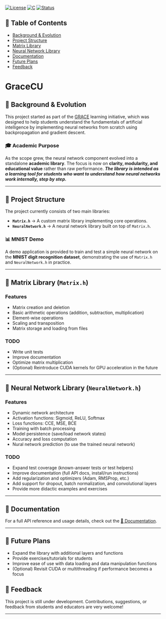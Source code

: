 [![License](https://img.shields.io/badge/license-MIT-blue.svg)](LICENSE)
[![C](https://img.shields.io/badge/language-C-brightgreen.svg)]()
[![Status](https://img.shields.io/badge/status-WIP-yellow.svg)]()

## 📑 Table of Contents
- [Background & Evolution](#-background--evolution)
- [Project Structure](#-project-structure)
- [Matrix Library](#-matrix-library-matrixh)
- [Neural Network Library](#-neural-network-library-neuralnetworkh)
- [Documentation](#-documentation)
- [Future Plans](#-future-plans)
- [Feedback](#-feedback)

# GraceCU  
## 📘 Background & Evolution  
This project started as part of the [GRACE](https://github.com/Fairswing/Grace) learning initiative, which was designed to help students understand the fundamentals of artificial intelligence by implementing neural networks from scratch using backpropagation and gradient descent.  

### 🎓 Academic Purpose  
As the scope grew, the neural network component evolved into a standalone **academic library**. The focus is now on **clarity, modularity, and educational value** rather than raw performance. 
***The library is intended as a learning tool for students who want to understand how neural networks work internally, step by step.*** 

---

## 🧩 Project Structure  
The project currently consists of two main libraries:  

- **`Matrix.h`** → A custom matrix library implementing core operations.
- **`NeuralNetwork.h`** → A neural network library built on top of `Matrix.h`.  
### 📊 MNIST Demo  
A demo application is provided to train and test a simple neural network on the **MNIST digit recognition dataset**, demonstrating the use of `Matrix.h` and `NeuralNetwork.h` in practice.  

---

## 🧮 Matrix Library (`Matrix.h`)  

### Features  
- Matrix creation and deletion  
- Basic arithmetic operations (addition, subtraction, multiplication)  
- Element-wise operations  
- Scaling and transposition  
- Matrix storage and loading from files  

### TODO  
- Write unit tests  
- Improve documentation  
- Optimize matrix multiplication  
- (Optional) Reintroduce CUDA kernels for GPU acceleration in the future  

---

## 🧠 Neural Network Library (`NeuralNetwork.h`)  

### Features  
- Dynamic network architecture  
- Activation functions: Sigmoid, ReLU, Softmax  
- Loss functions: CCE, MSE, BCE  
- Training with batch processing  
- Model persistence (save/load network states)  
- Accuracy and loss computation
- Nural network prediction (to use the trained neural network)

### TODO  
- Expand test coverage (known-answer tests or test helpers)  
- Improve documentation (full API docs, install/run instructions)  
- Add regularization and optimizers (Adam, RMSProp, etc.)  
- Add support for dropout, batch normalization, and convolutional layers  
- Provide more didactic examples and exercises  

---

## 📘 Documentation
For a full API reference and usage details, check out the [📖 Documentation](./docs/API.md).

---

## 🚀 Future Plans  
- Expand the library with additional layers and functions  
- Provide exercises/tutorials for students  
- Improve ease of use with data loading and data manipulation functions
- (Optional) Revisit CUDA or multithreading if performance becomes a focus  

## 🤝 Feedback  
This project is still under development. Contributions, suggestions, or feedback from students and educators are very welcome! 

---

